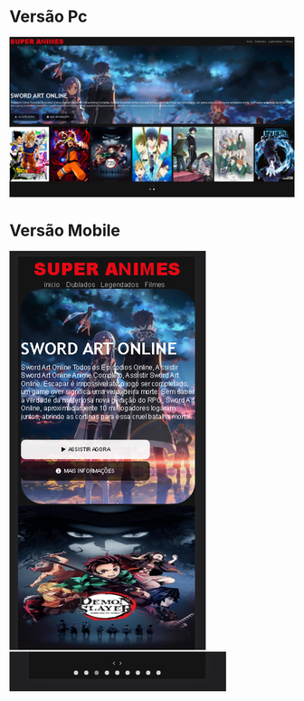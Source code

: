 <h1>Versão Pc</h1>
<img src="md/PC.png">
<h1>Versão Mobile</h1>
<img src="md/Mobile1.png">
<img src="md/Mobile2.png">